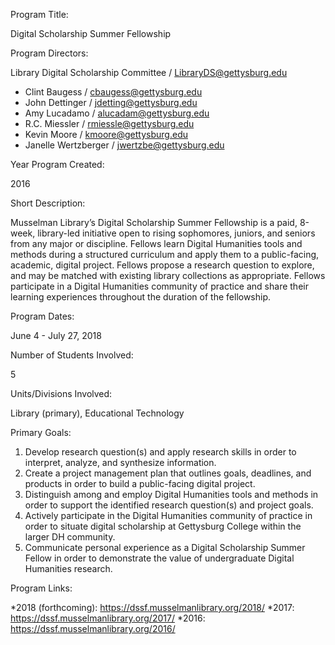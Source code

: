 Program Title:

Digital Scholarship Summer Fellowship

Program Directors:

Library Digital Scholarship Committee / LibraryDS@gettysburg.edu

- Clint Baugess / cbaugess@gettysburg.edu
- John Dettinger / jdetting@gettysburg.edu
- Amy Lucadamo / alucadam@gettysburg.edu
- R.C. Miessler / rmiessle@gettysburg.edu
- Kevin Moore / kmoore@gettysburg.edu
- Janelle Wertzberger /  jwertzbe@gettysburg.edu

Year Program Created:

2016

Short Description:

Musselman Library’s Digital Scholarship Summer Fellowship is a paid, 8-week, library-led initiative open to rising sophomores, juniors, and seniors from any major or discipline. Fellows learn Digital Humanities tools and methods during a structured curriculum and apply them to a public-facing, academic, digital project. Fellows propose a research question to explore, and may be matched with existing library collections as appropriate. Fellows participate in a Digital Humanities community of practice and share their learning experiences throughout  the duration of the fellowship. 

Program Dates:

June 4 - July 27, 2018

Number of Students Involved:

5

Units/Divisions Involved:

Library (primary), Educational Technology

Primary Goals:


1. Develop research question(s) and apply research skills in order to interpret, analyze, and synthesize information. 
2. Create a project management plan that outlines goals, deadlines, and products in order to build a public-facing digital project.
3. Distinguish among and employ Digital Humanities tools and methods in order to support the identified research question(s) and project goals.
4. Actively participate in the Digital Humanities community of practice in order to situate digital scholarship at Gettysburg College within the larger DH community.
5. Communicate personal experience as a Digital Scholarship Summer Fellow in order to demonstrate the value of undergraduate Digital Humanities research.

Program Links:

*2018 (forthcoming): https://dssf.musselmanlibrary.org/2018/
*2017: https://dssf.musselmanlibrary.org/2017/
*2016: https://dssf.musselmanlibrary.org/2016/ 
